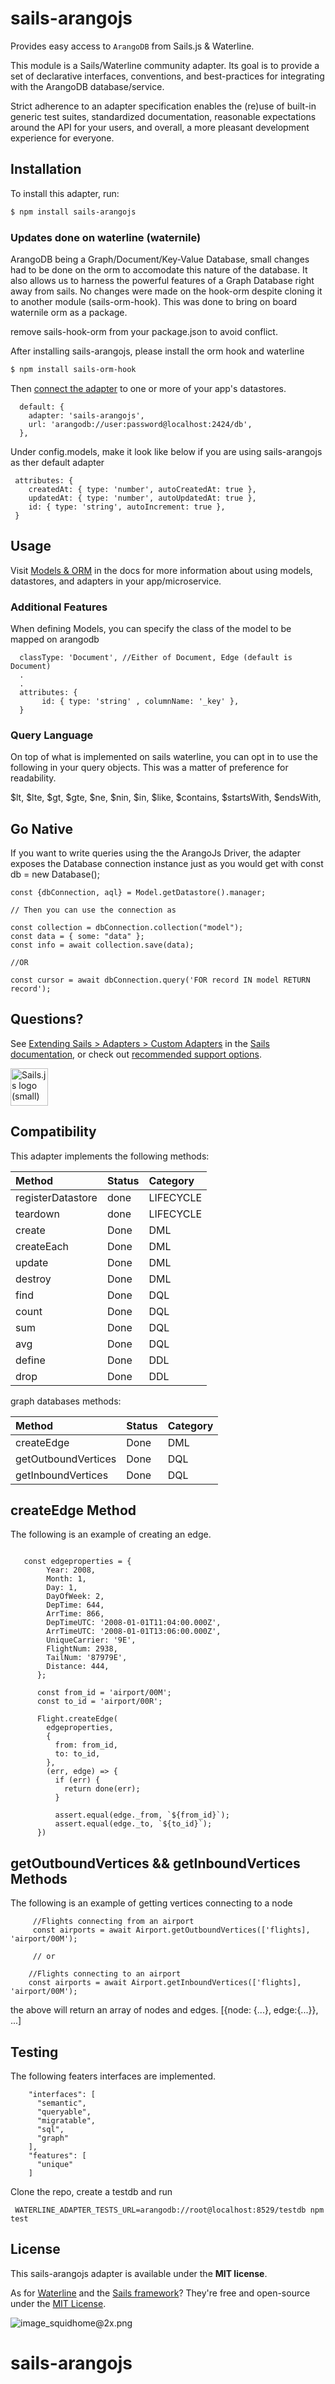 # sails-arangojs

Provides easy access to `ArangoDB` from Sails.js & Waterline.

This module is a Sails/Waterline community adapter. Its goal is to provide a set of declarative interfaces, conventions, and best-practices for integrating with the ArangoDB database/service.

Strict adherence to an adapter specification enables the (re)use of built-in generic test suites, standardized documentation, reasonable expectations around the API for your users, and overall, a more pleasant development experience for everyone.

## Installation

To install this adapter, run:

```sh
$ npm install sails-arangojs
```

### Updates done on waterline (waternile)

ArangoDB being a Graph/Document/Key-Value Database, small changes had to be done on the orm to accomodate this nature of the database. It also allows us to harness the powerful features of a Graph Database right away from sails. No changes were made on the hook-orm despite cloning it to another module (sails-orm-hook). This was done to bring on board waternile orm as a package.

remove sails-hook-orm from your package.json to avoid conflict.

After installing sails-arangojs, please install the orm hook and waterline

```sh
$ npm install sails-orm-hook
```

Then [connect the adapter](https://sailsjs.com/documentation/reference/configuration/sails-config-datastores) to one or more of your app's datastores.

```
  default: {
    adapter: 'sails-arangojs',
    url: 'arangodb://user:password@localhost:2424/db',
  },
```

Under config.models, make it look like below if you are using sails-arangojs as ther default adapter

```
 attributes: {
    createdAt: { type: 'number', autoCreatedAt: true },
    updatedAt: { type: 'number', autoUpdatedAt: true },
    id: { type: 'string', autoIncrement: true },
 }
```

## Usage

Visit [Models & ORM](https://sailsjs.com/docs/concepts/models-and-orm) in the docs for more information about using models, datastores, and adapters in your app/microservice.

### Additional Features

When defining Models, you can specify the class of the model to be mapped on arangodb

```
  classType: 'Document', //Either of Document, Edge (default is Document)
  .
  .
  attributes: {
       id: { type: 'string' , columnName: '_key' },
  }
```

### Query Language

On top of what is implemented on sails waterline, you can opt in to use the following in your query objects. This was a matter of preference for readability.

$lt,
  $lte,
$gt,
  $gte,
$ne,
  $nin,
$in,
  $like,
$contains,
  $startsWith,
\$endsWith,

## Go Native

If you want to write queries using the the ArangoJs Driver, the adapter exposes the Database connection instance just as you would get with const db = new Database();

```
const {dbConnection, aql} = Model.getDatastore().manager;

// Then you can use the connection as

const collection = dbConnection.collection("model");
const data = { some: "data" };
const info = await collection.save(data);

//OR

const cursor = await dbConnection.query('FOR record IN model RETURN record');

```

## Questions?

See [Extending Sails > Adapters > Custom Adapters](https://sailsjs.com/documentation/concepts/extending-sails/adapters/custom-adapters) in the [Sails documentation](https://sailsjs.com/documentation), or check out [recommended support options](https://sailsjs.com/support).

<a href="https://sailsjs.com" target="_blank" title="Node.js framework for building realtime APIs."><img src="https://github-camo.global.ssl.fastly.net/9e49073459ed4e0e2687b80eaf515d87b0da4a6b/687474703a2f2f62616c64657264617368792e6769746875622e696f2f7361696c732f696d616765732f6c6f676f2e706e67" width=60 alt="Sails.js logo (small)"/></a>

## Compatibility

This adapter implements the following methods:

| Method            | Status | Category  |
| :---------------- | :----- | :-------- |
| registerDatastore | done   | LIFECYCLE |
| teardown          | done   | LIFECYCLE |
| create            | Done   | DML       |
| createEach        | Done   | DML       |
| update            | Done   | DML       |
| destroy           | Done   | DML       |
| find              | Done   | DQL       |
| count             | Done   | DQL       |
| sum               | Done   | DQL       |
| avg               | Done   | DQL       |
| define            | Done   | DDL       |
| drop              | Done   | DDL       |

graph databases methods:

| Method              | Status | Category |
| :------------------ | :----- | :------- |
| createEdge          | Done   | DML      |
| getOutboundVertices | Done   | DQL      |
| getInboundVertices  | Done   | DQL      |

## createEdge Method

The following is an example of creating an edge.

```

   const edgeproperties = {
        Year: 2008,
        Month: 1,
        Day: 1,
        DayOfWeek: 2,
        DepTime: 644,
        ArrTime: 866,
        DepTimeUTC: '2008-01-01T11:04:00.000Z',
        ArrTimeUTC: '2008-01-01T13:06:00.000Z',
        UniqueCarrier: '9E',
        FlightNum: 2938,
        TailNum: '87979E',
        Distance: 444,
      };

      const from_id = 'airport/00M';
      const to_id = 'airport/00R';

      Flight.createEdge(
        edgeproperties,
        {
          from: from_id,
          to: to_id,
        },
        (err, edge) => {
          if (err) {
            return done(err);
          }

          assert.equal(edge._from, `${from_id}`);
          assert.equal(edge._to, `${to_id}`);
      })
```

## getOutboundVertices && getInboundVertices Methods

The following is an example of getting vertices connecting to a node

```
     //Flights connecting from an airport
     const airports = await Airport.getOutboundVertices(['flights], 'airport/00M');

     // or

    //Flights connecting to an airport
    const airports = await Airport.getInboundVertices(['flights], 'airport/00M');

```

the above will return an array of nodes and edges. [{node: {...}, edge:{...}}, ...]

## Testing

The following featers interfaces are implemented.

```
    "interfaces": [
      "semantic",
      "queryable",
      "migratable",
      "sql",
      "graph"
    ],
    "features": [
      "unique"
    ]

```

Clone the repo, create a testdb and run

```
 WATERLINE_ADAPTER_TESTS_URL=arangodb://root@localhost:8529/testdb npm test

```

## License

This sails-arangojs adapter is available under the **MIT license**.

As for [Waterline](http://waterlinejs.org) and the [Sails framework](https://sailsjs.com)? They're free and open-source under the [MIT License](https://sailsjs.com/license).

![image_squidhome@2x.png](http://i.imgur.com/RIvu9.png)

# sails-arangojs

